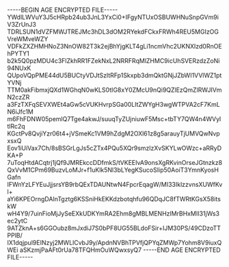 -----BEGIN AGE ENCRYPTED FILE-----
YWdlLWVuY3J5cHRpb24ub3JnL3YxCi0+IFgyNTUxOSBUWHNuSnpGVm9iV3ZrUnJ3
TDRLSUN1dVZFMWJTREJMc3hDL3dOM2RYekdFCkxFRWh4REU5MGIzOGVreWMveWZY
VDFkZXZHMHNoZ3NnOW82T3k2ejBhYjgKLT4gLi1ncmVhc2UKNXIzd0RnOEhPYTY1
b2k5Q0pzMDU4c3FlZkhRR1FZekNxL2NRRFRqMlZHMC9icUhSVERzdzZoNi94NUxK
QUpoVQpPME44dU5BUCtyVDJtSzltRFp1Skxpb3dmQktGNjJZbWI1VVlWZ1ptYVNj
TTM0akFibmxjQXd1WGhqN0wKLS0tIG8xY0ZMcU9nQi9QZlEzQmZlRWJIVmN2czZR
a3FzTXFqSEVXWEt4aGw5cVUKHvrpSGa00LltZWYgH3wgWTPVA2cF7KmLN6iJfc1M
m6FhFDNW05pemlQ7Tge4akwJ/suuqTyZUjniuwF5Msc+tbTY7QW4n4WVyltlRc2q
KGctPv8QvjiYzr06t4+jVSmeKc1VM9hZdgM2OXl61z8g5arauyTjUMVQwNvpxsxQ
Eov1iUiVax7Ch/8sBSGrLgJs5cZTx4PQu5XQr9smzlzXvSKYLwOWzc+aRRyDKA+P
7uToqHtdACqtrj1jQf9JMREkccDDfmkS/tVKEEIvA9onsXgRKvinOrseJGtnzkz8
QxVvM1CPm69BuzvLoMJr+f1uKlk5Nl3bLYegKSucoSIip50AoiT3YmnKyosHGafn
IFWnYzLFYEuJjjsrsYB9rbQExTDAUNtwN4FpcrEqagW/MI33IklzzvnsXUWfKvl+
aYi6KPEOrngDAInTgztg6KSSniHkEKKdzbotqhfu96QDqJC8fTWRtKGsX58itskW
wH4Y9/7uinFioMjJySeEXkUDKYmRA2Ehm8gMBLMENHzlMrBHxMII31jWs3ec2ytC
9ATZknA+s6GGOubz8mJxdiJ7S0bPF8UG55BLdoFSir+IJM30PS/49CDzoTTPPlB/
IX1dqjpul9EINzyj2MWLlCvbJ9y/ApdnNVBhTPVfjQPYqZMWp7Yohm8V9iuxQWEi
aSKzmjPaAFt0rUa78TFQHmOuWQwxsyQ7
-----END AGE ENCRYPTED FILE-----
